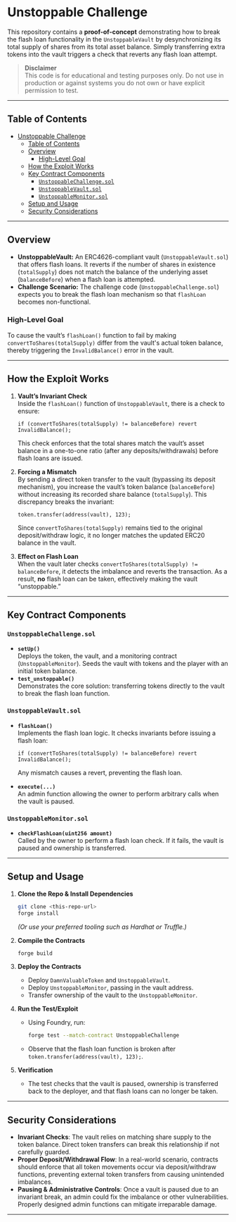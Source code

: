 # Unstoppable Challenge

This repository contains a **proof-of-concept** demonstrating how to break the flash loan functionality in the `UnstoppableVault` by desynchronizing its total supply of shares from its total asset balance. Simply transferring extra tokens into the vault triggers a check that reverts any flash loan attempt.

> **Disclaimer**  
> This code is for educational and testing purposes only. Do not use in production or against systems you do not own or have explicit permission to test.

---

## Table of Contents

- [Unstoppable Challenge](#unstoppable-challenge)
  - [Table of Contents](#table-of-contents)
  - [Overview](#overview)
    - [High-Level Goal](#high-level-goal)
  - [How the Exploit Works](#how-the-exploit-works)
  - [Key Contract Components](#key-contract-components)
    - [`UnstoppableChallenge.sol`](#unstoppablechallengesol)
    - [`UnstoppableVault.sol`](#unstoppablevaultsol)
    - [`UnstoppableMonitor.sol`](#unstoppablemonitorsol)
  - [Setup and Usage](#setup-and-usage)
  - [Security Considerations](#security-considerations)

---

## Overview

- **UnstoppableVault:** An ERC4626-compliant vault (`UnstoppableVault.sol`) that offers flash loans. It reverts if the number of shares in existence (`totalSupply`) does not match the balance of the underlying asset (`balanceBefore`) when a flash loan is attempted.
- **Challenge Scenario:** The challenge code (`UnstoppableChallenge.sol`) expects you to break the flash loan mechanism so that `flashLoan` becomes non-functional.

### High-Level Goal

To cause the vault’s `flashLoan()` function to fail by making `convertToShares(totalSupply)` differ from the vault's actual token balance, thereby triggering the `InvalidBalance()` error in the vault.

---

## How the Exploit Works

1. **Vault’s Invariant Check**  
   Inside the `flashLoan()` function of `UnstoppableVault`, there is a check to ensure:

   ```solidity
   if (convertToShares(totalSupply) != balanceBefore) revert InvalidBalance();
   ```

   This check enforces that the total shares match the vault’s asset balance in a one-to-one ratio (after any deposits/withdrawals) before flash loans are issued.

2. **Forcing a Mismatch**  
   By sending a direct token transfer to the vault (bypassing its deposit mechanism), you increase the vault’s token balance (`balanceBefore`) without increasing its recorded share balance (`totalSupply`). This discrepancy breaks the invariant:

   ```solidity
   token.transfer(address(vault), 123);
   ```

   Since `convertToShares(totalSupply)` remains tied to the original deposit/withdraw logic, it no longer matches the updated ERC20 balance in the vault.

3. **Effect on Flash Loan**  
   When the vault later checks `convertToShares(totalSupply) != balanceBefore`, it detects the imbalance and reverts the transaction. As a result, **no** flash loan can be taken, effectively making the vault “unstoppable.”

---

## Key Contract Components

### `UnstoppableChallenge.sol`

- **`setUp()`**  
  Deploys the token, the vault, and a monitoring contract (`UnstoppableMonitor`). Seeds the vault with tokens and the player with an initial token balance.
- **`test_unstoppable()`**  
  Demonstrates the core solution: transferring tokens directly to the vault to break the flash loan function.

### `UnstoppableVault.sol`

- **`flashLoan()`**  
  Implements the flash loan logic. It checks invariants before issuing a flash loan:

  ```solidity
  if (convertToShares(totalSupply) != balanceBefore) revert InvalidBalance();
  ```

  Any mismatch causes a revert, preventing the flash loan.

- **`execute(...)`**  
  An admin function allowing the owner to perform arbitrary calls when the vault is paused.

### `UnstoppableMonitor.sol`

- **`checkFlashLoan(uint256 amount)`**  
  Called by the owner to perform a flash loan check. If it fails, the vault is paused and ownership is transferred.

---

## Setup and Usage

1. **Clone the Repo & Install Dependencies**

   ```bash
   git clone <this-repo-url>
   forge install
   ```

   _(Or use your preferred tooling such as Hardhat or Truffle.)_

2. **Compile the Contracts**

   ```bash
   forge build
   ```

3. **Deploy the Contracts**

   - Deploy `DamnValuableToken` and `UnstoppableVault`.
   - Deploy `UnstoppableMonitor`, passing in the vault address.
   - Transfer ownership of the vault to the `UnstoppableMonitor`.

4. **Run the Test/Exploit**

   - Using Foundry, run:
     ```bash
     forge test --match-contract UnstoppableChallenge
     ```
   - Observe that the flash loan function is broken after `token.transfer(address(vault), 123);`.

5. **Verification**
   - The test checks that the vault is paused, ownership is transferred back to the deployer, and that flash loans can no longer be taken.

---

## Security Considerations

- **Invariant Checks**: The vault relies on matching share supply to the token balance. Direct token transfers can break this relationship if not carefully guarded.
- **Proper Deposit/Withdrawal Flow**: In a real-world scenario, contracts should enforce that all token movements occur via deposit/withdraw functions, preventing external token transfers from causing unintended imbalances.
- **Pausing & Administrative Controls**: Once a vault is paused due to an invariant break, an admin could fix the imbalance or other vulnerabilities. Properly designed admin functions can mitigate irreparable damage.

---
